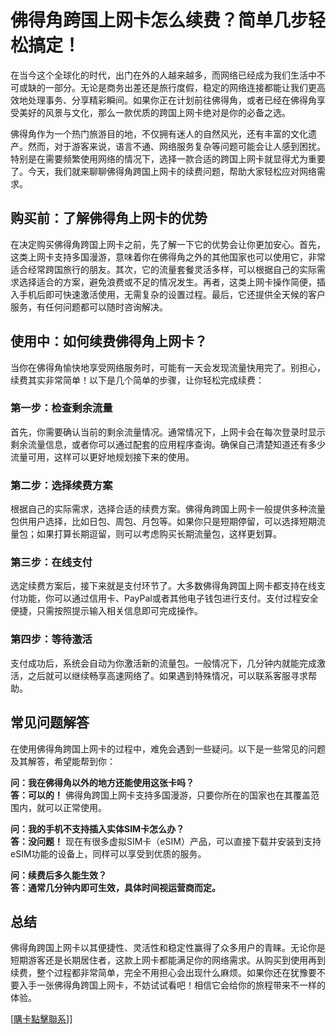 # 佛得角跨国上网卡怎么续费？简单几步轻松搞定！

在当今这个全球化的时代，出门在外的人越来越多，而网络已经成为我们生活中不可或缺的一部分。无论是商务出差还是旅行度假，稳定的网络连接都能让我们更高效地处理事务、分享精彩瞬间。如果你正在计划前往佛得角，或者已经在佛得角享受美好的风景与文化，那么一款优质的跨国上网卡绝对是你的必备之选。

佛得角作为一个热门旅游目的地，不仅拥有迷人的自然风光，还有丰富的文化遗产。然而，对于游客来说，语言不通、网络服务复杂等问题可能会让人感到困扰。特别是在需要频繁使用网络的情况下，选择一款合适的跨国上网卡就显得尤为重要了。今天，我们就来聊聊佛得角跨国上网卡的续费问题，帮助大家轻松应对网络需求。

## 购买前：了解佛得角上网卡的优势

在决定购买佛得角跨国上网卡之前，先了解一下它的优势会让你更加安心。首先，这类上网卡支持多国漫游，意味着你在佛得角之外的其他国家也可以使用它，非常适合经常跨国旅行的朋友。其次，它的流量套餐灵活多样，可以根据自己的实际需求选择适合的方案，避免浪费或不足的情况发生。再者，这类上网卡操作简便，插入手机后即可快速激活使用，无需复杂的设置过程。最后，它还提供全天候的客户服务，有任何问题都可以随时咨询解决。

## 使用中：如何续费佛得角上网卡？

当你在佛得角愉快地享受网络服务时，可能有一天会发现流量快用完了。别担心，续费其实非常简单！以下是几个简单的步骤，让你轻松完成续费：

### 第一步：检查剩余流量

首先，你需要确认当前的剩余流量情况。通常情况下，上网卡会在每次登录时显示剩余流量信息，或者你可以通过配套的应用程序查询。确保自己清楚知道还有多少流量可用，这样可以更好地规划接下来的使用。

### 第二步：选择续费方案

根据自己的实际需求，选择合适的续费方案。佛得角跨国上网卡一般提供多种流量包供用户选择，比如日包、周包、月包等。如果你只是短期停留，可以选择短期流量包；如果打算长期逗留，则可以考虑购买长期流量包，这样更划算。

### 第三步：在线支付

选定续费方案后，接下来就是支付环节了。大多数佛得角跨国上网卡都支持在线支付功能，你可以通过信用卡、PayPal或者其他电子钱包进行支付。支付过程安全便捷，只需按照提示输入相关信息即可完成操作。

### 第四步：等待激活

支付成功后，系统会自动为你激活新的流量包。一般情况下，几分钟内就能完成激活，之后就可以继续畅享高速网络了。如果遇到特殊情况，可以联系客服寻求帮助。

## 常见问题解答

在使用佛得角跨国上网卡的过程中，难免会遇到一些疑问。以下是一些常见的问题及其解答，希望能帮到你：

**问：我在佛得角以外的地方还能使用这张卡吗？**  
**答：可以的！** 佛得角跨国上网卡支持多国漫游，只要你所在的国家也在其覆盖范围内，就可以正常使用。

**问：我的手机不支持插入实体SIM卡怎么办？**  
**答：没问题！** 现在有很多虚拟SIM卡（eSIM）产品，可以直接下载并安装到支持eSIM功能的设备上，同样可以享受到优质的服务。

**问：续费后多久能生效？**  
**答：通常几分钟内即可生效，具体时间视运营商而定。**

## 总结

佛得角跨国上网卡以其便捷性、灵活性和稳定性赢得了众多用户的青睐。无论你是短期游客还是长期居住者，这款上网卡都能满足你的网络需求。从购买到使用再到续费，整个过程都非常简单，完全不用担心会出现什么麻烦。如果你还在犹豫要不要入手一张佛得角跨国上网卡，不妨试试看吧！相信它会给你的旅程带来不一样的体验。

[[購卡點擊聯系](https://t.me/s/esim1088)]]